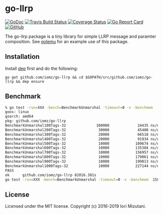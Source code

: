 # go-llrp

[![GoDoc](https://godoc.org/github.com/iomz/go-llrp?status.svg)](http://godoc.org/github.com/iomz/go-llrp)
[![Travis Build Status](https://travis-ci.org/iomz/go-llrp.svg?branch=master)](https://travis-ci.org/iomz/go-llrp)
[![Coverage Status](https://coveralls.io/repos/iomz/go-llrp/badge.svg?branch=master)](https://coveralls.io/github/iomz/go-llrp?branch=master)
[![Go Report Card](https://goreportcard.com/badge/github.com/iomz/go-llrp)](https://goreportcard.com/report/github.com/iomz/go-llrp)
[![GitHub](https://img.shields.io/github/license/iomz/go-llrp.svg)](https://github.com/iomz/go-llrp/blob/master/LICENSE)

The go-llrp package is a tiny library for simple LLRP message and paramter composition.
See [golemu](https://github.com/iomz/golemu) for an example use of this package.

## Installation

Install [dep](https://github.com/golang/dep) first and do the following:

    go get github.com/iomz/go-llrp && cd $GOPATH/src/github.com/iomz/go-llrp && dep ensure

## Benchmark

```bash
% go test -run=XXX -bench=BenchmarkUnmarshal -timeout=0 -v -benchmem
goos: linux
goarch: amd64
pkg: github.com/iomz/go-llrp
BenchmarkUnmarshal100Tags-32              100000             24435 ns/op            7344 B/op        114 allocs/op
BenchmarkUnmarshal200Tags-32               30000             45400 ns/op           14696 B/op        223 allocs/op
BenchmarkUnmarshal300Tags-32               20000             66518 ns/op           22616 B/op        335 allocs/op
BenchmarkUnmarshal400Tags-32               20000             91934 ns/op           29904 B/op        446 allocs/op
BenchmarkUnmarshal500Tags-32               10000            109674 ns/op           37256 B/op        555 allocs/op
BenchmarkUnmarshal600Tags-32               10000            135384 ns/op           45368 B/op        669 allocs/op
BenchmarkUnmarshal700Tags-32               10000            156957 ns/op           52976 B/op        779 allocs/op
BenchmarkUnmarshal800Tags-32               10000            179061 ns/op           59816 B/op        887 allocs/op
BenchmarkUnmarshal900Tags-32               10000            199013 ns/op           67928 B/op       1001 allocs/op
BenchmarkUnmarshal1000Tags-32              10000            227144 ns/op           75536 B/op       1111 allocs/op
PASS
ok      github.com/iomz/go-llrp 82016.381s
go test -run=XXX -bench=BenchmarkUnmarshal -timeout=0 -v -benchmem  158855.53s user 671.25s system 194% cpu 22:46:57.00 total
```

## License

Licensed under the MIT license. Copyright (c) 2016-2019 Iori Mizutani.
